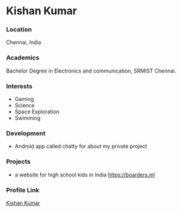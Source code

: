 # Kishan Kumar

### Location

Chennai, India

### Academics

Bachelor Degree in Electronics and communication, SRMIST Chennai.
### Interests

- Gaming
- Science
- Space Exploration
- Swimming

### Development

- Android app called chatty for about my private project



### Projects

- a website for high school kids in India https://boarders.ml

### Profile Link

[Kishan Kumar](https://github.com/kishankrs)
